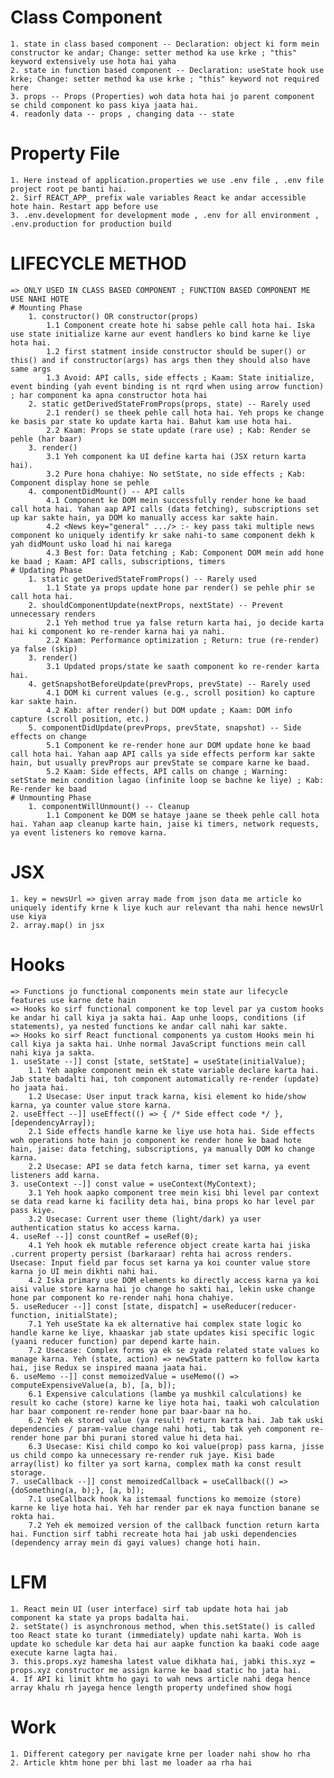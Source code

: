 # Class Component
    1. state in class based component -- Declaration: object ki form mein constructor ke andar; Change: setter method ka use krke ; "this" keyword extensively use hota hai yaha
    2. state in function based component -- Declaration: useState hook use krke; Change: setter method ka use krke ; "this" keyword not required here
    3. props -- Props (Properties) woh data hota hai jo parent component se child component ko pass kiya jaata hai. 
    4. readonly data -- props , changing data -- state

# Property File
    1. Here instead of application.properties we use .env file , .env file project root pe banti hai.
    2. Sirf REACT_APP_ prefix wale variables React ke andar accessible hote hain. Restart app before use
    3. .env.development for development mode , .env for all environment , .env.production for production build

# LIFECYCLE METHOD 
    => ONLY USED IN CLASS BASED COMPONENT ; FUNCTION BASED COMPONENT ME USE NAHI HOTE 
    # Mounting Phase
        1. constructor() OR constructor(props)
            1.1 Component create hote hi sabse pehle call hota hai. Iska use state initialize karne aur event handlers ko bind karne ke liye hota hai.
            1.2 first statment inside constructor should be super() or this() and if constructor(args) has args then they should also have same args
            1.3 Avoid: API calls, side effects ; Kaam: State initialize, event binding (yah event binding is nt rqrd when using arrow function) ; har component ka apna constructor hota hai
        2. static getDerivedStateFromProps(props, state) -- Rarely used
            2.1 render() se theek pehle call hota hai. Yeh props ke change ke basis par state ko update karta hai. Bahut kam use hota hai.
            2.2 Kaam: Props se state update (rare use) ; Kab: Render se pehle (har baar)
        3. render()
            3.1 Yeh component ka UI define karta hai (JSX return karta hai).
            3.2 Pure hona chahiye: No setState, no side effects ; Kab: Component display hone se pehle
        4. componentDidMount() -- API calls
            4.1 Component ke DOM mein successfully render hone ke baad call hota hai. Yahan aap API calls (data fetching), subscriptions set up kar sakte hain, ya DOM ko manually access kar sakte hain.
            4.2 <News key="general" .../> :- key pass taki multiple news component ko uniquely identify kr sake nahi-to same component dekh k yah didMount usko load hi nai karega
            4.3 Best for: Data fetching ; Kab: Component DOM mein add hone ke baad ; Kaam: API calls, subscriptions, timers
    # Updating Phase
        1. static getDerivedStateFromProps() -- Rarely used
            1.1 State ya props update hone par render() se pehle phir se call hota hai.
        2. shouldComponentUpdate(nextProps, nextState) -- Prevent unnecessary renders
            2.1 Yeh method true ya false return karta hai, jo decide karta hai ki component ko re-render karna hai ya nahi.
            2.2 Kaam: Performance optimization ; Return: true (re-render) ya false (skip)
        3. render()
            3.1 Updated props/state ke saath component ko re-render karta hai.
        4. getSnapshotBeforeUpdate(prevProps, prevState) -- Rarely used
            4.1 DOM ki current values (e.g., scroll position) ko capture kar sakte hain.
            4.2 Kab: after render() but DOM update ; Kaam: DOM info capture (scroll position, etc.)
        5. componentDidUpdate(prevProps, prevState, snapshot) -- Side effects on change
            5.1 Component ke re-render hone aur DOM update hone ke baad call hota hai. Yahan aap API calls ya side effects perform kar sakte hain, but usually prevProps aur prevState se compare karne ke baad.
            5.2 Kaam: Side effects, API calls on change ; Warning: setState mein condition lagao (infinite loop se bachne ke liye) ; Kab: Re-render ke baad
    # Unmounting Phase
        1. componentWillUnmount() -- Cleanup
            1.1 Component ke DOM se hataye jaane se theek pehle call hota hai. Yahan aap cleanup karte hain, jaise ki timers, network requests, ya event listeners ko remove karna.

# JSX 
    1. key = newsUrl => given array made from json data me article ko uniquely identify krne k liye kuch aur relevant tha nahi hence newsUrl use kiya
    2. array.map() in jsx

# Hooks
    => Functions jo functional components mein state aur lifecycle features use karne dete hain
    => Hooks ko sirf functional component ke top level par ya custom hooks ke andar hi call kiya ja sakta hai. Aap unhe loops, conditions (if statements), ya nested functions ke andar call nahi kar sakte.
    => Hooks ko sirf React functional components ya custom Hooks mein hi call kiya ja sakta hai. Unhe normal JavaScript functions mein call nahi kiya ja sakta.
    1. useState --]] const [state, setState] = useState(initialValue);
        1.1 Yeh aapke component mein ek state variable declare karta hai. Jab state badalti hai, toh component automatically re-render (update) ho jaata hai. 
        1.2 Usecase: User input track karna, kisi element ko hide/show karna, ya counter value store karna.
    2. useEffect --]] useEffect(() => { /* Side effect code */ }, [dependencyArray]);
        2.1 Side effects handle karne ke liye use hota hai. Side effects woh operations hote hain jo component ke render hone ke baad hote hain, jaise: data fetching, subscriptions, ya manually DOM ko change karna.
        2.2 Usecase: API se data fetch karna, timer set karna, ya event listeners add karna.
    3. useContext --]] const value = useContext(MyContext);
        3.1 Yeh hook aapko component tree mein kisi bhi level par context se data read karne ki facility deta hai, bina props ko har level par pass kiye.
        3.2 Usecase: Current user theme (light/dark) ya user authentication status ko access karna.
    4. useRef --]] const countRef = useRef(0);
        4.1 Yeh hook ek mutable reference object create karta hai jiska .current property persist (barkaraar) rehta hai across renders. Usecase: Input field par focus set karna ya koi counter value store karna jo UI mein dikhti nahi hai.
        4.2 Iska primary use DOM elements ko directly access karna ya koi aisi value store karna hai jo change ho sakti hai, lekin uske change hone par component ko re-render nahi hona chahiye. 
    5. useReducer --]] const [state, dispatch] = useReducer(reducer-function, initialState);
        7.1 Yeh useState ka ek alternative hai complex state logic ko handle karne ke liye, khaaskar jab state updates kisi specific logic (yaani reducer function) par depend karte hain.
        7.2 Usecase: Complex forms ya ek se zyada related state values ko manage karna. Yeh (state, action) => newState pattern ko follow karta hai, jise Redux se inspired maana jaata hai.
    6. useMemo --]] const memoizedValue = useMemo(() => computeExpensiveValue(a, b), [a, b]);
        6.1 Expensive calculations (lambe ya mushkil calculations) ke result ko cache (store) karne ke liye hota hai, taaki woh calculation har baar component re-render hone par baar-baar na ho.
        6.2 Yeh ek stored value (ya result) return karta hai. Jab tak uski dependencies / param-value change nahi hoti, tab tak yeh component re-render hone par bhi purani stored value hi deta hai.
        6.3 Usecase: Kisi child compo ko koi value(prop) pass karna, jisse us child compo ka unnecessary re-render ruk jaye. Kisi bade array(list) ko filter ya sort karna, complex math ka const result storage.
    7. useCallback --]] const memoizedCallback = useCallback(() => {doSomething(a, b);}, [a, b]);
        7.1 useCallback hook ka istemaal functions ko memoize (store) karne ke liye hota hai. Yeh har render par ek naya function banane se rokta hai. 
        7.2 Yeh ek memoized version of the callback function return karta hai. Function sirf tabhi recreate hota hai jab uski dependencies (dependency array mein di gayi values) change hoti hain.

# LFM
    1. React mein UI (user interface) sirf tab update hota hai jab component ka state ya props badalta hai. 
    2. setState() is asynchronous method, when this.setState() is called too React state ko turant (immediately) update nahi karta. Woh is update ko schedule kar deta hai aur aapke function ka baaki code aage execute karne lagta hai.
    3. this.props.xyz hamesha latest value dikhata hai, jabki this.xyz = props.xyz constructor me assign karne ke baad static ho jata hai.
    4. If API ki limit khtm ho gayi to wah news article nahi dega hence array khalu rh jayega hence length property undefined show hogi

# Work
    1. Different category per navigate krne per loader nahi show ho rha
    2. Article khtm hone per bhi last me loader aa rha hai 